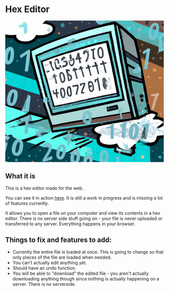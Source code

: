 # Hex Editor

![Hex Editor Cartoon Image](./hex-editor-cartoon.jpg)


## What it is

This is a hex editor made for the web. 

You can see it in action [here](https://starlit-lollipop-799dae.netlify.app/). It is still
a work in progress and is missing a lot of features currently.

It allows you to open a file on your computer and view its contents in a hex editor.
There is no server side stuff going on - your file is never uploaded or transferred to 
any server. Everything happens in your browser.

## Things to fix and features to add:

- Currently the entire file is loaded at once. This is going to change so that only
    pieces of the file are loaded when needed.
- You can't actually edit anything yet.
- Should have an undo function.
- You will be able to "download" the edited file - you aren't actually downloading anything 
    though since nothing is actually happening on a server. There is no serverside.
    